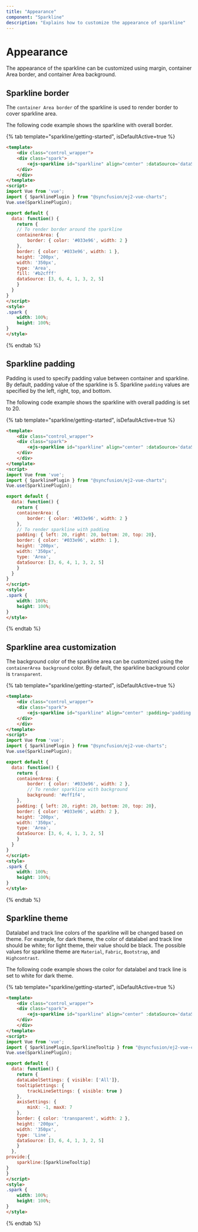 ```yaml
---
title: "Appearance"
component: "Sparkline"
description: "Explains how to customize the appearance of sparkline"
---
```


# Appearance

The appearance of the sparkline can be customized using margin, container Area border, and container Area background.

## Sparkline border

The `container Area border` of the sparkline is used to render border to cover sparkline area.

The following code example shows the sparkline with overall border.

{% tab template="sparkline/getting-started", isDefaultActive=true %}

```html
<template>
    <div class="control_wrapper">
    <div class="spark">
        <ejs-sparkline id="sparkline" align="center" :dataSource='dataSource' :border='border' fill= '#b2cfff' :containerArea='containerArea' :type='type' :height='height' :width='width'></ejs-sparkline>
    </div>
    </div>
</template>
<script>
import Vue from 'vue';
import { SparklinePlugin } from "@syncfusion/ej2-vue-charts";
Vue.use(SparklinePlugin);

export default {
  data: function() {
    return {
    // To render border around the sparkline
    containerArea: {
        border: { color: '#033e96', width: 2 }
    },
    border: { color: '#033e96', width: 1 },
    height: '200px',
    width: '350px',
    type: 'Area',
    fill: '#b2cfff'
    dataSource: [3, 6, 4, 1, 3, 2, 5]
    }
  }
}
</script>
<style>
.spark {
    width: 100%;
    height: 100%;
}
</style>
```

{% endtab %}

## Sparkline padding

Padding is used to specify padding value between container and sparkline. By default, padding value of the sparkline is 5. Sparkline `padding` values are specified by the left, right, top, and bottom.

The following code example shows the sparkline with overall padding is set to 20.

{% tab template="sparkline/getting-started", isDefaultActive=true %}

```html
<template>
    <div class="control_wrapper">
    <div class="spark">
        <ejs-sparkline id="sparkline" align="center" :dataSource='dataSource' :border='border' :containerArea='containerArea' :padding='padding' fill= '#b2cfff' :type='type' :height='height' :width='width'></ejs-sparkline>
    </div>
    </div>
</template>
<script>
import Vue from 'vue';
import { SparklinePlugin } from "@syncfusion/ej2-vue-charts";
Vue.use(SparklinePlugin);

export default {
  data: function() {
    return {
    containerArea: {
        border: { color: '#033e96', width: 2 }
    },
    // To render sparkline with padding
    padding: { left: 20, right: 20, bottom: 20, top: 20},
    border: { color: '#033e96', width: 1 },
    height: '200px',
    width: '350px',
    type: 'Area',
    dataSource: [3, 6, 4, 1, 3, 2, 5]
    }
  }
}
</script>
<style>
.spark {
    width: 100%;
    height: 100%;
}
</style>
```

{% endtab %}

## Sparkline area customization

The background color of the sparkline area can be customized using the `containerArea background` color. By default, the sparkline background color is `transparent`.

{% tab template="sparkline/getting-started", isDefaultActive=true %}

```html
<template>
    <div class="control_wrapper">
    <div class="spark">
        <ejs-sparkline id="sparkline" align="center" :padding='padding' :border='border' fill= '#b2cfff' :containerArea='containerArea' :dataSource='dataSource' :type='type' :height='height' :width='width'></ejs-sparkline>
    </div>
    </div>
</template>
<script>
import Vue from 'vue';
import { SparklinePlugin } from "@syncfusion/ej2-vue-charts";
Vue.use(SparklinePlugin);

export default {
  data: function() {
    return {
    containerArea: {
        border: { color: '#033e96', width: 2 },
        // To render sparkline with background
        background: '#eff1f4',
    },
    padding: { left: 20, right: 20, bottom: 20, top: 20},
    border: { color: '#033e96', width: 2 },
    height: '200px',
    width: '350px',
    type: 'Area',
    dataSource: [3, 6, 4, 1, 3, 2, 5]
    }
  }
}
</script>
<style>
.spark {
    width: 100%;
    height: 100%;
}
</style>
```

{% endtab %}

## Sparkline theme

Datalabel and track line colors of the sparkline will be changed based on theme. For example, for dark theme, the color of datalabel and track line should be white; for light theme, their value should be black. The possible values for sparkline theme are `Material`, `Fabric`, `Bootstrap`, and `Highcontrast`.

The following code example shows the color for datalabel and track line is set to white for dark theme.

{% tab template="sparkline/getting-started", isDefaultActive=true %}

```html
<template>
    <div class="control_wrapper">
    <div class="spark">
        <ejs-sparkline id="sparkline" align="center" :dataSource='dataSource' :border='border' fill= '#007dd1' lineWidth= 3 :axisSettings='axisSettings' :dataLabelSettings='dataLabelSettings' theme= 'Highcontrast' :type='type' :tooltipSettings='tooltipSettings' :height='height' :width='width'></ejs-sparkline>
    </div>
    </div>
</template>
<script>
import Vue from 'vue';
import { SparklinePlugin,SparklineTooltip } from "@syncfusion/ej2-vue-charts";
Vue.use(SparklinePlugin);

export default {
  data: function() {
    return {
    dataLabelSettings: { visible: ['All']},
    tooltipSettings: {
        trackLineSettings: { visible: true }
    },
    axisSettings: {
        minX: -1, maxX: 7
    },
    border: { color: 'transparent', width: 2 },
    height: '200px',
    width: '350px',
    type: 'Line',
    dataSource: [3, 6, 4, 1, 3, 2, 5]
    }
  },
provide:{
    sparkline:[SparklineTooltip]
}
}
</script>
<style>
.spark {
    width: 100%;
    height: 100%;
}
</style>
```

{% endtab %}
